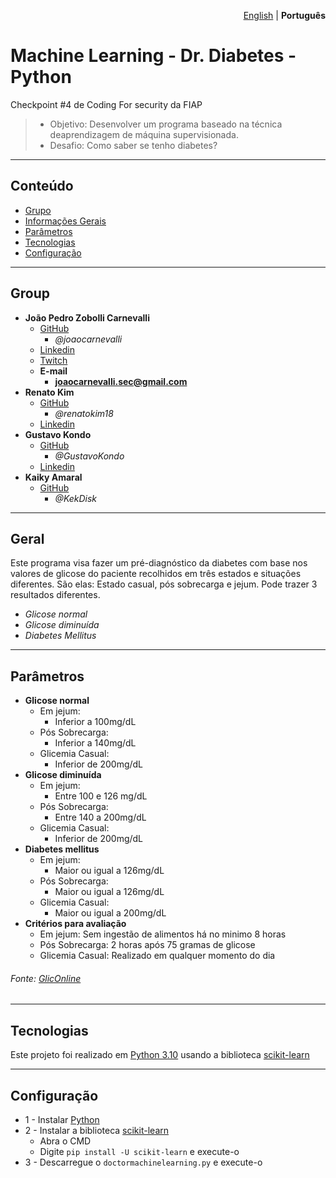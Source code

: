 <p align="right"><a href="https://github.com/joaocarnevalli/CP4_ML_1TDCF/blob/main/README.md">English</a> | <strong>Português</strong> </p>

# Machine Learning - Dr. Diabetes - Python
Checkpoint #4 de Coding For security da FIAP
> - Objetivo: Desenvolver  um  programa  baseado  na  técnica  deaprendizagem  de máquina supervisionada.
> - Desafio: Como saber se tenho diabetes?

- - - - - - - - - - - - - - - - - - -
## Conteúdo
* [Grupo](#grupo)
* [Informações Gerais](#general)
* [Parâmetros](#parâmetros)
* [Tecnologias](#tecnologias)
* [Configuração](#setup)

- - - - - - - - - - - - - - - - - - -
## Group
* **João Pedro Zobolli Carnevalli**
    - [GitHub](https://github.com/joaocarnevalli)
        - *@joaocarnevalli*
    - [Linkedin](https://www.linkedin.com/in/joaopedrozobollicarnevalli/)
    - [Twitch](https://www.twitch.tv/1joaolight)
    - **E-mail** 
        - **joaocarnevalli.sec@gmail.com**
* **Renato Kim**
    - [GitHub](https://github.com/renatokim18)
        - *@renatokim18*
    - [Linkedin](https://www.linkedin.com/in/renato-kim-722a69232/)
* **Gustavo Kondo**
    - [GitHub](https://github.com/GustavoKondo)
        - *@GustavoKondo*
    - [Linkedin](https://www.linkedin.com/in/gustavo-kondo-torres/)
* **Kaiky Amaral**
    - [GitHub](https://github.com/KekDisk)
        - *@KekDisk*

- - - - - - - - - - - - - - - - - - -
## Geral
Este programa visa fazer um pré-diagnóstico da diabetes com base nos valores de glicose do paciente recolhidos em três estados e situações diferentes. São elas: Estado casual, pós sobrecarga e jejum. 
Pode trazer 3 resultados diferentes.
* *Glicose normal*
* *Glicose diminuída*
* *Diabetes Mellitus*

- - - - - - - - - - - - - - - - - - -
## Parâmetros
* **Glicose normal**
    - Em jejum:
        - Inferior a 100mg/dL
    - Pós Sobrecarga: 
        - Inferior a 140mg/dL
    - Glicemia Casual:
        - Inferior de 200mg/dL
* **Glicose diminuída**
    - Em jejum:
        - Entre 100 e 126 mg/dL
    - Pós Sobrecarga: 
        - Entre 140 a 200mg/dL
    - Glicemia Casual:
        - Inferior de 200mg/dL
* **Diabetes mellitus**
    - Em jejum:
        - Maior ou igual a 126mg/dL
    - Pós Sobrecarga:
        - Maior ou igual a 126mg/dL
    - Glicemia Casual:
        - Maior ou igual a 200mg/dL
* **Critérios para avaliação**
    - Em jejum: Sem ingestão de alimentos há no minimo 8 horas
    - Pós Sobrecarga: 2 horas após 75 gramas de glicose
    - Glicemia Casual: Realizado em qualquer momento do dia
###### Fonte: [GlicOnline](https://gliconline.net/tenho-diabetes/)

- - - - - - - - - - - - - - - - - - -
## Tecnologias
Este projeto foi realizado em [Python 3.10](https://www.python.org) usando a biblioteca [scikit-learn](https://scikit-learn.org/stable/)

- - - - - - - - - - - - - - - - - - -
## Configuração
* 1 - Instalar [Python](https://www.python.org/ftp/python/3.10.6/python-3.10.6-amd64.exe)
* 2 - Instalar a biblioteca [scikit-learn](https://scikit-learn.org/stable/install.html#)
	- Abra o CMD
	- Digite `pip install -U scikit-learn` e execute-o
* 3 - Descarregue o `doctormachinelearning.py` e execute-o
